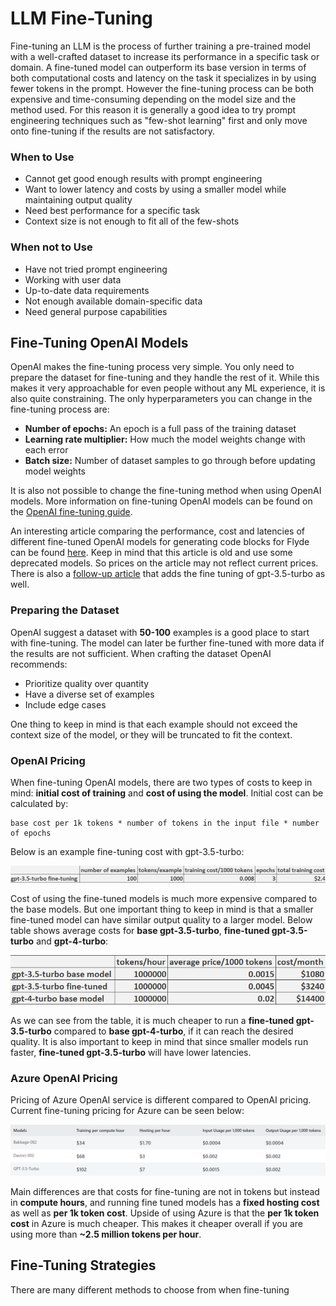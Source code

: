 # LLM Fine-Tuning

Fine-tuning an LLM is the process of further training a pre-trained model with a well-crafted dataset to increase its performance in a specific task or domain. A fine-tuned model can outperform its base version in terms of both computational costs and latency on the task it specializes in by using fewer tokens in the prompt. However the fine-tuning process can be both expensive and time-consuming depending on the model size and the method used. For this reason it is generally a good idea to try prompt engineering techniques such as "few-shot learning" first and only move onto fine-tuning if the results are not satisfactory.

### When to Use

+ Cannot get good enough results with prompt engineering
+ Want to lower latency and costs by using a smaller model while maintaining output quality
+ Need best performance for a specific task
+ Context size is not enough to fit all of the few-shots

### When **not** to Use

+ Have not tried prompt engineering
+ Working with user data
+ Up-to-date data requirements
+ Not enough available domain-specific data 
+ Need general purpose capabilities

## Fine-Tuning OpenAI Models

OpenAI makes the fine-tuning process very simple. You only need to prepare the dataset for fine-tuning and they handle the rest of it. While this makes it very approachable for even people without any ML experience, it is also quite constraining. The only hyperparameters you can change in the fine-tuning process are:

+ **Number of epochs:** An epoch is a full pass of the training dataset
+ **Learning rate multiplier:** How much the model weights change with each error
+ **Batch size:** Number of dataset samples to go through before updating model weights

It is also not possible to change the fine-tuning method when using OpenAI models. More information on fine-tuning OpenAI models can be found on the [OpenAI fine-tuning guide](https://platform.openai.com/docs/guides/fine-tuning/fine-tuning).

An interesting article comparing the performance, cost and latencies of different fine-tuned OpenAI models for generating code blocks for Flyde can be found [here](https://betterprogramming.pub/openai-api-fine-tuned-models-vs-chat-completion-a-case-study-e3774fadc8c7). Keep in mind that this article is old and use some deprecated models. So prices on the article may not reflect current prices. There is also a [follow-up article](https://medium.com/@gabrielgrinberg/openai-api-fine-tuned-gpt-3-5-vs-base-gpt-3-5-a-case-study-f3619b4f8cd8) that adds the fine tuning of gpt-3.5-turbo as well.

### Preparing the Dataset

OpenAI suggest a dataset with **50-100** examples is a good place to start with fine-tuning. The model can later be further fine-tuned with more data if the results are not sufficient. When crafting the dataset OpenAI recommends:

+ Prioritize quality over quantity
+ Have a diverse set of examples
+ Include edge cases

One thing to keep in mind is that each example should not exceed the context size of the model, or they will be truncated to fit the context.

### OpenAI Pricing

When fine-tuning OpenAI models, there are two types of costs to keep in mind: **initial cost of training** and **cost of using the model**. Initial cost can be calculated by:
    
    base cost per 1k tokens * number of tokens in the input file * number of epochs

Below is an example fine-tuning cost with gpt-3.5-turbo:

![fine-tuning cost with gpt-3.5-turbo](/recipe_generation/images/gpt-3.5-turbo-fine-tuning.png)

Cost of using the fine-tuned models is much more expensive compared to the base models. But one important thing to keep in mind is that a smaller fine-tuned model can have similar output quality to a larger model. Below table shows average costs for **base gpt-3.5-turbo**, **fine-tuned gpt-3.5-turbo** and **gpt-4-turbo**:

![average cost table](/recipe_generation/images/model-costs-per-month.png)

As we can see from the table, it is much cheaper to run a **fine-tuned gpt-3.5-turbo** compared to **base gpt-4-turbo**, if it can reach the desired quality. It is also important to keep in mind that since smaller models run faster, **fine-tuned gpt-3.5-turbo** will have lower latencies.

### Azure OpenAI Pricing

Pricing of Azure OpenAI service is different compared to OpenAI pricing. Current fine-tuning pricing for Azure can be seen below:

![Azure cost table](/recipe_generation/images/azure-costs.png)

Main differences are that costs for fine-tuning are not in tokens but instead in **compute hours**, and running fine tuned models has a **fixed hosting cost** as well as **per 1k token cost**. Upside of using Azure is that the **per 1k token cost** in Azure is much cheaper. This makes it cheaper overall if you are using more than **~2.5 million tokens per hour**.

## Fine-Tuning Strategies
There are many different methods to choose from when fine-tuning